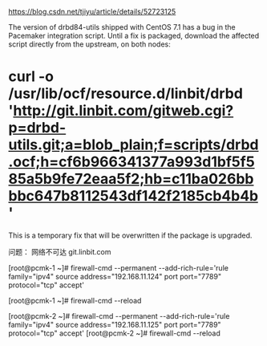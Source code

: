 https://blog.csdn.net/tjiyu/article/details/52723125

 The version of drbd84-utils shipped with CentOS 7.1 has a bug in the Pacemaker integration script. Until a fix is packaged, download the affected script directly from the upstream, on both nodes:

# curl -o /usr/lib/ocf/resource.d/linbit/drbd 'http://git.linbit.com/gitweb.cgi?p=drbd-utils.git;a=blob_plain;f=scripts/drbd.ocf;h=cf6b966341377a993d1bf5f585a5b9fe72eaa5f2;hb=c11ba026bbbbc647b8112543df142f2185cb4b4b'

This is a temporary fix that will be overwritten if the package is upgraded. 

问题： 网络不可达 git.linbit.com


[root@pcmk-1 ~]# firewall-cmd --permanent --add-rich-rule='rule family="ipv4" source address="192.168.11.124" port port="7789" protocol="tcp" accept'

[root@pcmk-1 ~]# firewall-cmd --reload

[root@pcmk-2 ~]# firewall-cmd --permanent --add-rich-rule='rule family="ipv4" source address="192.168.11.125" port port="7789" protocol="tcp" accept'
[root@pcmk-2 ~]# firewall-cmd --reload
